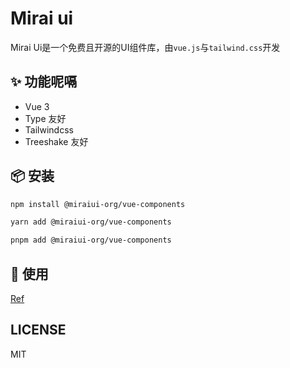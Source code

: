 # Mirai ui

Mirai Ui是一个免费且开源的UI组件库，由`vue.js`与`tailwind.css`开发

## ✨ 功能呢嗝

- Vue 3
- Type 友好
- Tailwindcss
- Treeshake 友好

## 📦 安装

```bash
npm install @miraiui-org/vue-components
```

```bash
yarn add @miraiui-org/vue-components
```

```bash
pnpm add @miraiui-org/vue-components
```

## 🔨 使用

[Ref](https://miraiui.netlify.app/guide/)

## LICENSE

MIT